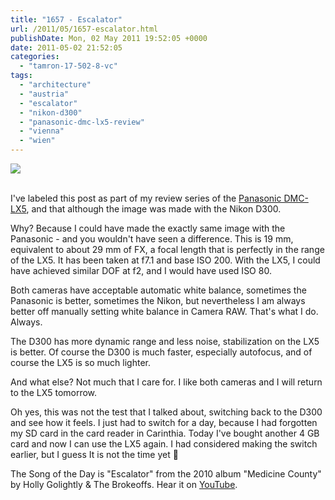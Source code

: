 ```yaml
---
title: "1657 - Escalator"
url: /2011/05/1657-escalator.html
publishDate: Mon, 02 May 2011 19:52:05 +0000
date: 2011-05-02 21:52:05
categories: 
  - "tamron-17-502-8-vc"
tags: 
  - "architecture"
  - "austria"
  - "escalator"
  - "nikon-d300"
  - "panasonic-dmc-lx5-review"
  - "vienna"
  - "wien"
---
```

<div class="container">
<div class="center"><a target="_blank" href="https://d25zfm9zpd7gm5.cloudfront.net/1200x1200/2011/20110502_165725_ps.jpg"><img src="https://d25zfm9zpd7gm5.cloudfront.net/0600x0600/2011/20110502_165725_ps.jpg" /></a></div>
</div>
<br />

I've labeled this post as part of my review series of the <a target="_blank" href="/tag/panasonic-dmc-lx5-review">Panasonic DMC-LX5</a>, and that although the image was made with the Nikon D300.

Why? Because I could have made the exactly same image with the Panasonic - and you wouldn't have seen a difference. This is 19 mm, equivalent to about 29 mm of FX, a focal length that is perfectly in the range of the LX5. It has been taken at f7.1 and base ISO 200. With the LX5, I could have achieved similar DOF at f2, and I would have used ISO 80.

Both cameras have acceptable automatic white balance, sometimes the Panasonic is better, sometimes the Nikon, but nevertheless I am always better off manually setting white balance in Camera RAW. That's what I do. Always.

The D300 has more dynamic range and less noise, stabilization on the LX5 is better. Of course the D300 is much faster, especially autofocus, and of course the LX5 is so much lighter. 

 And what else? Not much that I care for. I like both cameras and I will return to the LX5 tomorrow.

Oh yes, this was not the test that I talked about, switching back to the D300 and see how it feels. I just had to switch for a day, because I had forgotten my SD card in the card reader in Carinthia. Today I've bought another 4 GB card and now I can use the LX5 again. I had considered making the switch earlier, but I guess It is not the time yet 🙂

The Song of the Day is "Escalator" from the 2010 album "Medicine County" by Holly Golightly & The Brokeoffs. Hear it on <a target="_blank" href="http://www.youtube.com/watch?v=Hw2ylrV9UYg">YouTube</a>.
